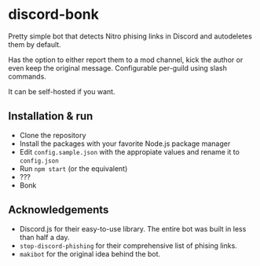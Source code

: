# discord-bonk
Pretty simple bot that detects Nitro phising links in Discord and autodeletes them by default. 

Has the option to either report them to a mod channel, kick the author or even keep the original message. Configurable per-guild using slash commands.

It can be self-hosted if you want.

## Installation & run
- Clone the repository
- Install the packages with your favorite Node.js package manager
- Edit `config.sample.json` with the appropiate values and rename it to `config.json`
- Run `npm start` (or the equivalent)
- ???
- Bonk
## Acknowledgements
- Discord.js for their easy-to-use library. The entire bot was built in less than half a day.
- `stop-discord-phishing` for their comprehensive list of phising links.
- `makibot` for the original idea behind the bot.

